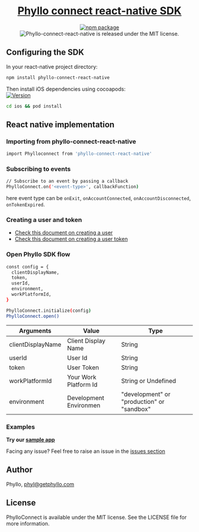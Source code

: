 <h1 align="center">
  <a href="https://docs.getphyllo.com/">
    Phyllo connect react-native SDK
  </a>
</h1>
<div align="center">

[![npm package](https://img.shields.io/npm/v/phyllo-connect-react-native.svg)](https://www.npmjs.com/package/phyllo-connect-react-native)
<img src="https://img.shields.io/badge/license-MIT-blue.svg" alt="Phyllo-connect-react-native is released under the MIT license." />

</div>

## Configuring the SDK

In your react-native project directory:

```sh
npm install phyllo-connect-react-native
```

Then install iOS dependencies using cocoapods:\
[![Version](https://img.shields.io/cocoapods/v/PhylloConnect.svg?style=flat)](http://cocoadocs.org/docsets/PhylloConnect)

```sh
cd ios && pod install
```

## React native implementation

### Importing from phyllo-connect-react-native

```sh
import Phylloconnect from 'phyllo-connect-react-native'
```

### Subscribing to events

```sh
// Subscribe to an event by passing a callback
PhylloConnect.on('<event-type>', callbackFunction)
```

here event type can be `onExit`, `onAccountConnected`, `onAccountDisconnected`, `onTokenExpired`.

### Creating a user and token

- [Check this document on creating a user](https://docs.getphyllo.com/docs/api-reference/b3A6MTQwNjEzNzY-create-a-user)
- [Check this document on creating a user token](https://docs.getphyllo.com/docs/api-reference/b3A6MTQwNjEzNzc-create-an-sdk-token)

### Open Phyllo SDK flow

```sh
const config = {
  clientDisplayName,
  token,
  userId,
  environment,
  workPlatformId,
}

PhylloConnect.initialize(config)
PhylloConnect.open()
```

| Arguments         | Value                  | Type                                       |
| ----------------- | ---------------------- | ------------------------------------------ |
| clientDisplayName | Client Display Name    | String                                     |
| userId            | User Id                | String                                     |
| token             | User Token             | String                                     |
| workPlatformId    | Your Work Platform Id  | String or Undefined                        |
| environment       | Development Environmen | "development" or "production" or "sandbox" |

### Examples

<b>Try our [sample app](https://github.com/getphyllo/phyllo-connect-reactnative/tree/release-v0.0.1/example)
</b>

Facing any issue? Feel free to raise an issue in the [issues section](<(https://github.com/getphyllo/phyllo-connect-reactnative/issues)>)

## Author

Phyllo, phyl@getphyllo.com

## License

PhylloConnect is available under the MIT license. See the LICENSE file for more information.
